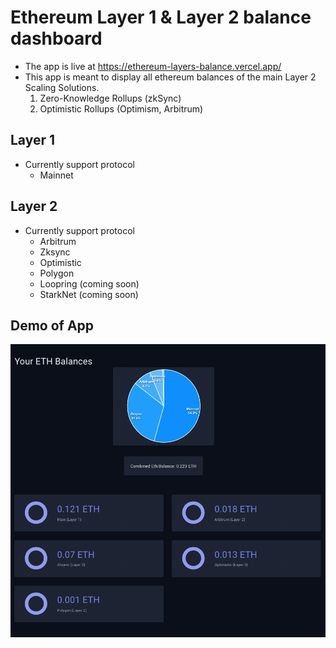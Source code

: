 # Ethereum Layer 1 & Layer 2 balance dashboard

- The app is live at https://ethereum-layers-balance.vercel.app/
- This app is meant to display all ethereum balances of the main Layer 2 Scaling Solutions.
   1. Zero-Knowledge Rollups (zkSync)
   2. Optimistic Rollups (Optimism, Arbitrum)

## Layer 1
- Currently support protocol
  - Mainnet

## Layer 2
- Currently support protocol
  - Arbitrum
  - Zksync
  - Optimistic
  - Polygon
  - Loopring (coming soon)
  - StarkNet (coming soon)


## Demo of App
![App Demo Image](/DemoImage.png?raw=true "App Demo Image")
